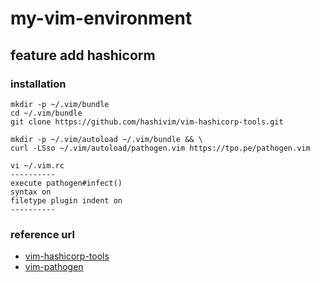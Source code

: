 # my-vim-environment

## feature add hashicorm
### installation
```
mkdir -p ~/.vim/bundle
cd ~/.vim/bundle
git clone https://github.com/hashivim/vim-hashicorp-tools.git

mkdir -p ~/.vim/autoload ~/.vim/bundle && \
curl -LSso ~/.vim/autoload/pathogen.vim https://tpo.pe/pathogen.vim

vi ~/.vim.rc
----------
execute pathogen#infect()
syntax on
filetype plugin indent on
----------
```

### reference url
- [vim-hashicorp-tools](https://github.com/hashivim/vim-hashicorp-tools)
- [vim-pathogen](https://github.com/tpope/vim-pathogen)

